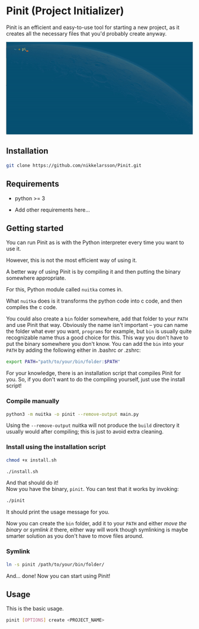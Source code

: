 # Pinit (Project Initializer)

Pinit is an efficient and easy-to-use tool for
starting a new project, as it creates all the
necessary files that you'd probably create anyway.

![Screenshot](photos/CreateGif.gif)

## Installation

``` bash
git clone https://github.com/nikkelarsson/Pinit.git
```

## Requirements

* python >= 3

* Add other requirements here...

## Getting started

You can run Pinit as is with the Python interpreter
every time you want to use it.

However, this is not the most efficient way of using it.

A better way of using Pinit is by compiling it and then
putting the binary somewhere appropriate.

For this, Python module called `nuitka` comes in.

What `nuitka` does is it transforms the python code
into c code, and then compiles the c code.

You could also create a `bin` folder somewhere, add
that folder to your `PATH` and use Pinit that way.
Obviously the name isn't important – you can name
the folder what ever you want, `programs` for example,
but `bin` is usually quite recognizable name thus
a good choice for this.
This way you don't have to put the binary somewhere
you don't know. You can add the `bin` into your
`PATH` by adding the following either in .bashrc *or*
.zshrc:

``` bash
export PATH="path/to/your/bin/folder:$PATH"
```

For your knowledge, there is an installation script
that compiles Pinit for you. So, if you don't want to
do the compiling yourself, just use the install script!

### Compile manually

``` bash
python3 -m nuitka -o pinit --remove-output main.py
```

Using the `--remove-output` nuitka will not produce
the `build` directory it usually would after compiling;
this is just to avoid extra cleaning.

### Install using the installation script

``` bash
chmod +x install.sh
```

``` bash
./install.sh
```

And that should do it!  
Now you have the binary, `pinit`.
You can test that it works by invoking:

``` bash
./pinit
```

It should print the usage message for you.

Now you can create the `bin` folder, add it to your
`PATH` and either *move the binary*  or *symlink it* there, either way will work though symlinking is maybe
smarter solution as you don't have to move files around.

### Symlink

``` bash
ln -s pinit /path/to/your/bin/folder/
```

And... done! Now you can start using Pinit!

## Usage

This is the basic usage.

``` bash
pinit [OPTIONS] create <PROJECT_NAME>
```
